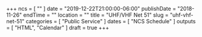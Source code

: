 +++
ncs = [ "" ]
date = "2019-12-22T21:00:00-06:00"
publishDate = "2018-11-26"
endTime = ""
location = ""
title = "UHF/VHF Net 51"
slug = "uhf-vhf-net-51"
categories = [ "Public Service" ]
dates = [ "NCS Schedule" ]
outputs = [ "HTML", "Calendar" ]
draft = true
+++
